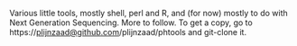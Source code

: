 Various little tools, mostly shell, perl and R, and (for now) mostly to do with Next Generation Sequencing. More to follow.
To get a copy, go to https://plijnzaad@github.com/plijnzaad/phtools and git-clone it.




